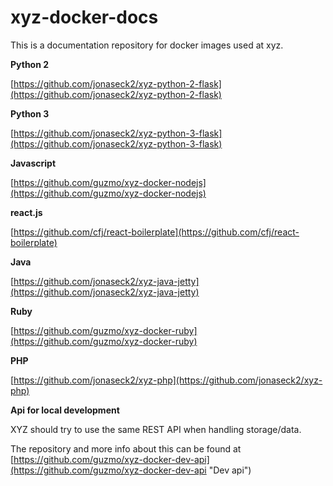 # xyz-docker-docs


This is a documentation repository for docker images used at xyz.

**Python 2**

[https://github.com/jonaseck2/xyz-python-2-flask](https://github.com/jonaseck2/xyz-python-2-flask)

**Python 3**

[https://github.com/jonaseck2/xyz-python-3-flask](https://github.com/jonaseck2/xyz-python-3-flask)

**Javascript**

[https://github.com/guzmo/xyz-docker-nodejs](https://github.com/guzmo/xyz-docker-nodejs)

**react.js**

[https://github.com/cfj/react-boilerplate](https://github.com/cfj/react-boilerplate)

**Java**

[https://github.com/jonaseck2/xyz-java-jetty](https://github.com/jonaseck2/xyz-java-jetty)

**Ruby**

[https://github.com/guzmo/xyz-docker-ruby](https://github.com/guzmo/xyz-docker-ruby)

**PHP**

[https://github.com/jonaseck2/xyz-php](https://github.com/jonaseck2/xyz-php)


**Api for local development**

XYZ should try to use the same REST API when handling storage/data.

The repository and more info about this can be found at [https://github.com/guzmo/xyz-docker-dev-api](https://github.com/guzmo/xyz-docker-dev-api "Dev api")





